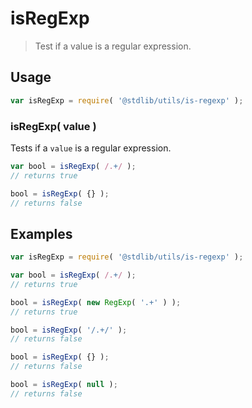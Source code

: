 # isRegExp

> Test if a value is a regular expression.


<section class="usage">

## Usage

``` javascript
var isRegExp = require( '@stdlib/utils/is-regexp' );
```

### isRegExp( value )

Tests if a `value` is a regular expression.

``` javascript
var bool = isRegExp( /.+/ );
// returns true

bool = isRegExp( {} );
// returns false
```

</section>

<!-- /.usage -->


<section class="examples">

## Examples

``` javascript
var isRegExp = require( '@stdlib/utils/is-regexp' );

var bool = isRegExp( /.+/ );
// returns true

bool = isRegExp( new RegExp( '.+' ) );
// returns true

bool = isRegExp( '/.+/' );
// returns false

bool = isRegExp( {} );
// returns false

bool = isRegExp( null );
// returns false
```

</section>

<!-- /.examples -->


<section class="links">

</section>

<!-- /.links -->
